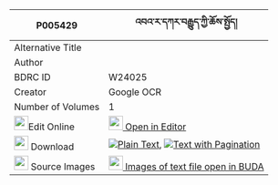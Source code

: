 |P005429|འབའ་ར་དཀར་བརྒྱུད་ཀྱི་ཆོས་སྤྱོད། 
| --- | --- 
|Alternative Title |
|Author | 
|BDRC ID | W24025
|Creator | Google OCR
|Number of Volumes| 1
|<img width="25" src="https://img.icons8.com/color/25/000000/edit-property.png">Edit Online| [<img width="25" src="https://avatars.githubusercontent.com/u/45091458?s=200&v=4"> Open in Editor](http://editor.openpecha.org/P005429)
|<img width="25" src="https://img.icons8.com/fluent/48/000000/download-2.png"/>  Download | [![](https://img.icons8.com/color/20/000000/txt.png)Plain Text](https://github.com/Openpecha/P005429/releases/download/v2/ba_ra_ka_ra_gyu_kyi_chocho_plain_P005429.zip), [![](https://img.icons8.com/color/20/000000/txt.png)Text with Pagination](https://github.com/Openpecha/P005429/releases/download/v2/ba_ra_ka_ra_gyu_kyi_chocho_pages_P005429.zip)
|<img width="25" src="https://img.icons8.com/plasticine/100/000000/pictures-folder.png"/>  Source Images | [<img width="25" src="https://library.bdrc.io/icons/BUDA-small.svg"> Images of text file open in BUDA](https://library.bdrc.io/show/bdr:W24025)